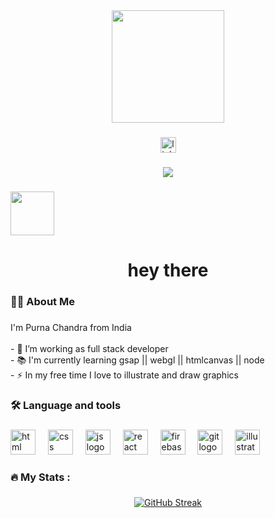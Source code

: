 <div align="center">
  <img height="180" src="https://user-images.githubusercontent.com/74038190/271839856-3b4607a1-1cc6-41f1-926f-892ae880e7a5.gif"  />
  
</div>

###

<div align="center">
  <img src="https://img.shields.io/static/v1?message=LinkedIn&logo=linkedin&label=&color=0077B5&logoColor=white&labelColor=&style=for-the-badge" height="25" alt="linkedin logo"  />
 
</div>

###

<div align="center">
  <img src="https://visitor-badge.laobi.icu/badge?page_id=purna-dev&"  />
</div>

###
<img align="center" height="70" src="https://user-images.githubusercontent.com/74038190/214644152-52f47eb3-5e31-4f47-8758-05c9468d5596.gif" />
<h1 align="center">hey there </h1>

###

<h3 align="left">👩‍💻  About Me</h3>

###

<p align="left">I'm Purna Chandra from India<br><br>- 🔭 I’m working as full stack developer<br>- 📚 I'm currently learning gsap || webgl || htmlcanvas || node<br>- ⚡ In my free time I love to illustrate and draw graphics</p>

###

<h3 align="left">🛠 Language and tools</h3>

###

<div align="left">
  <img src="https://cdn.jsdelivr.net/gh/devicons/devicon/icons/html5/html5-original.svg" height="40" alt="html logo"  />                  
  <img width="12" />
  <img src="https://cdn.jsdelivr.net/gh/devicons/devicon/icons/css3/css3-original.svg" height="40" alt="css logo"  />
  <img width="12" />
  <img src="https://cdn.jsdelivr.net/gh/devicons/devicon/icons/javascript/javascript-original.svg" height="40" alt="js logo"  />
  <img width="12" />
  <img src="https://cdn.jsdelivr.net/gh/devicons/devicon/icons/react/react-original.svg" height="40" alt="react logo"  />
  <img width="12" />
  <img src="https://cdn.jsdelivr.net/gh/devicons/devicon/icons/firebase/firebase-plain-wordmark.svg" height="40" alt="firebase logo"  />
<!--   <img width="12" />
  <img src="https://cdn.jsdelivr.net/gh/devicons/devicon/icons/amazonwebservices/amazonwebservices-original.svg" height="40" alt="amazonwebservices logo"  />
  <img width="12" />
  <img src="https://cdn.jsdelivr.net/gh/devicons/devicon/icons/circleci/circleci-plain.svg" height="40" alt="circleci logo"  /> -->
  <img width="12" />
  <img src="https://cdn.jsdelivr.net/gh/devicons/devicon/icons/git/git-original.svg" height="40" alt="git logo"  />
  <img width="12" />
  <img src="https://cdn.jsdelivr.net/gh/devicons/devicon/icons/illustrator/illustrator-plain.svg" height="40" alt="illustratot logo"  />
</div>

###

<h3 align="left">🔥   My Stats :</h3>

###

<div align="center">
<!--   <img src="https://streak-stats.demolab.com?user=purna-dev&locale=en&mode=daily&theme=dark&hide_border=false&border_radius=5&order=3" height="220" alt="streak graph"  /> -->
<!--   [![GitHub Streak](https://streak-stats.demolab.com?user=purna-dev&theme=nightowl&hide_border=true&background=EB545400)](https://git.io/streak-stats) -->

<a href="https://github.com/purna-dev?tab=repositories"><img src="https://streak-stats.demolab.com?user=purna-dev&theme=nightowl&hide_border=true&background=EB545400" alt="GitHub Streak" /></a>
  
</div>

###
